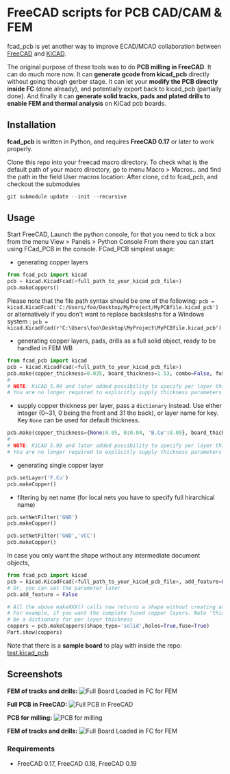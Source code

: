 # FreeCAD scripts for PCB CAD/CAM & FEM

fcad_pcb is yet another way to improve ECAD/MCAD collaboration between
[FreeCAD](http://www.freecadweb.org/) and [KiCAD](http://kicad.org/). 

The original purpose of these tools was to do **PCB milling in FreeCAD**. It can do much more now. 
It can **generate gcode from kicad_pcb** directly without going though gerber stage. 
It can let your **modify the PCB directly inside FC** (done already), and potentially export back to kicad_pcb (partially done). 
And finally it can **generate solid tracks, pads and plated drills to enable FEM and thermal analysis** on KiCad pcb boards.

## Installation

**fcad_pcb** is written in Python, and requires **FreeCAD 0.17** or later to work properly.

Clone this repo into your freecad macro directory. 
To check what is the default path of your macro directory, go to menu Macro > Macros.. and find the path in the field User macros location: 
After clone, cd to fcad_pcb, and checkout the submodules

```python
git submodule update --init --recursive
```
## Usage

Start FreeCAD,
Launch the python console, for that you need to tick a box from the menu View > Panels > Python Console 
From there you can start using FCad_PCB in the console. 
FCad_PCB simplest usage:

- generating copper layers

```python
from fcad_pcb import kicad
pcb = kicad.KicadFcad(<full_path_to_your_kicad_pcb_file>)
pcb.makeCoppers()
```

Please note that the file path syntax should be one of the following:
```pcb = kicad.KicadFcad('C:/Users/foo/Desktop/MyProject/MyPCBfile.kicad_pcb')```
or alternatively if you don't want to replace backslashs for a Windows system : 
```pcb = kicad.KicadFcad(r'C:\Users\foo\Desktop\MyProject\MyPCBfile.kicad_pcb')```

- generating copper layers, pads, drills as a full solid object, ready to be handled in FEM WB

```python
from fcad_pcb import kicad
pcb = kicad.KicadFcad(<full_path_to_your_kicad_pcb_file>)
pcb.make(copper_thickness=0.035, board_thickness=1.53, combo=False, fuseCoppers=True )
#
# NOTE: KiCAD 5.99 and later added possibility to specify per layer thickness including dielectric layers.
# You are no longer required to explicitly supply thickness parameters in any of the function calls as shown above.
```

* supply copper thickness per layer, pass a `dictionary` instead. Use either
  integer (0~31, 0 being the front and 31 the back), or layer name for key. Key
  `None` can be used for default thickness.
```python
pcb.make(copper_thickness={None:0.05, 0:0.04, 'B.Cu':0.09}, board_thickness=1.53, combo=False, fuseCoppers=True)
#
# NOTE: KiCAD 5.99 and later added possibility to specify per layer thickness including dielectric layers.
# You are no longer required to explicitly supply thickness parameters in any of the function calls as shown above.
```


- generating single copper layer

```python
pcb.setLayer('F.Cu')
pcb.makeCopper()
```

* <a name="net-filter"/>filtering by net name (for local nets you have to specify full hirarchical name)

```python
pcb.setNetFilter('GND')
pcb.makeCopper()

pcb.setNetFilter('GND','VCC')
pcb.makeCopper()
```

In case you only want the shape without any intermediate document objects,

```python
from fcad_pcb import kicad
pcb = kicad.KicadFcad(<full_path_to_your_kicad_pcb_file>, add_feature=False)
# Or, you can set the parameter later
pcb.add_feature = False

# All the above makeXXX() calls now returns a shape without creating any features
# For example, if you want the complete fused copper layers. Note 'thickness' can
# be a dictionary for per layer thickness
coppers = pcb.makeCoppers(shape_type='solid',holes=True,fuse=True)
Part.show(coppers)
```

Note that there is a **sample board** to play with inside the repo:
[test.kicad_pcb](kicad_parser/test.kicad_pcb)

## Screenshots
**FEM of tracks and drills:**
![Full Board Loaded in FC for FEM](screenshots/solid-tracks-pads-drills-for-FEM.png?raw=true "Full Board Loaded in FC for FEM")

**Full PCB in FreeCAD:**
![Full PCB in FreeCAD](screenshots/full-board-and-tracks.png?raw=true "Full PCB in FreeCAD")

**PCB for milling:**
![PCB for milling](screenshots/pcb-milling.png?raw=true "PCB for milling")

**FEM of tracks and drills:**
![Full Board Loaded in FC for FEM](screenshots/fcad_pcb-generating-for-FEM.gif?raw=true "Full Board Loaded in FC for FEM")

### Requirements
- FreeCAD 0.17, FreeCAD 0.18, FreeCAD 0.19
